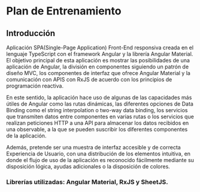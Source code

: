 # Plan de Entrenamiento

## Introducción

Aplicación SPA(Single-Page Application) Front-End responsiva creada en el lenguaje TypeScript con el framework Angular y la librería Angular Material. El objetivo principal de esta aplicación es mostrar las posibilidades de una aplicación de Angular, la división en componentes siguiendo un patrón de diseño MVC, los componentes de interfaz que ofrece Angular Material y la comunicación con APIS con RxJS de acuerdo con los principios de programación reactiva.

En este sentido, la aplicación hace uso de algunas de las capacidades más útiles de Angular como las rutas dinámicas, las diferentes opciones de Data Binding como el string interpolation o two-way data binding, los servicios que transmiten datos entre componentes en varias rutas o los servicios que realizan peticiones HTTP a una API para almacenar los datos recibidos en una observable, a la que se pueden suscribir los diferentes componentes de la aplicación.

Además, pretende ser una muestra de interfaz accesible y de correcta Experiencia de Usuario, con una distribución de los elementos intuitiva, en donde el flujo de uso de la aplicación es reconocido fácilmente mediante su disposición lógica, ayudas adicionales o la disposición de colores.

### Librerías utilizadas: Angular Material, RxJS y SheetJS. 
